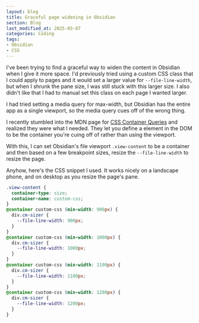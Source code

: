 ```yaml
---
layout: blog
title: Graceful page widening in Obsidian
section: Blog
last_modified_at: 2025-03-07
categories: Coding
tags:
- Obsidian
- CSS
---
```


I've been trying to find a graceful way to widen the content in Obsidian when I
give it more space.  I'd previously tried using a custom CSS class that I could
apply to pages and it would set a larger value for `--file-line-width`, but
when I shrunk the pane size, I was still stuck with this larger size.  I also
didn't like that I had to manual set this class on each page I wanted larger.

<!--more-->

I had tried setting a media query for max-width, but Obsidian has the entire
app as a single viewport, so the media query cues off of the wrong thing.

I recently stumbled into the MDN page for [CSS Container Queries][css-c-queries]
and realized they were what I needed.  They let you define a element in the DOM
to be the container you're cuing off of rather than using the viewport.

[css-c-queries]: https://developer.mozilla.org/en-US/docs/Web/CSS/CSS_containment/Container_queries

With this, I can set Obsidian's file viewport `.view-content` to be a container
and then based on a few breakpoint sizes, resize the `--file-line-width` to
resize the page.

Anyhow, here's the CSS snippet I used.  It works nicely on a landscape phone,
and on desktop as you resize the page's pane.


```css
.view-content {
  container-type: size;
  container-name: custom-css;
}
@container custom-css (min-width: 900px) {
  div.cm-sizer {
    --file-line-width: 900px;
  }
}
@container custom-css (min-width: 1000px) {
  div.cm-sizer {
    --file-line-width: 1000px;
  }
}
@container custom-css (min-width: 1100px) {
  div.cm-sizer {
    --file-line-width: 1100px;
  }
}
@container custom-css (min-width: 1200px) {
  div.cm-sizer {
    --file-line-width: 1200px;
  }
}
```
